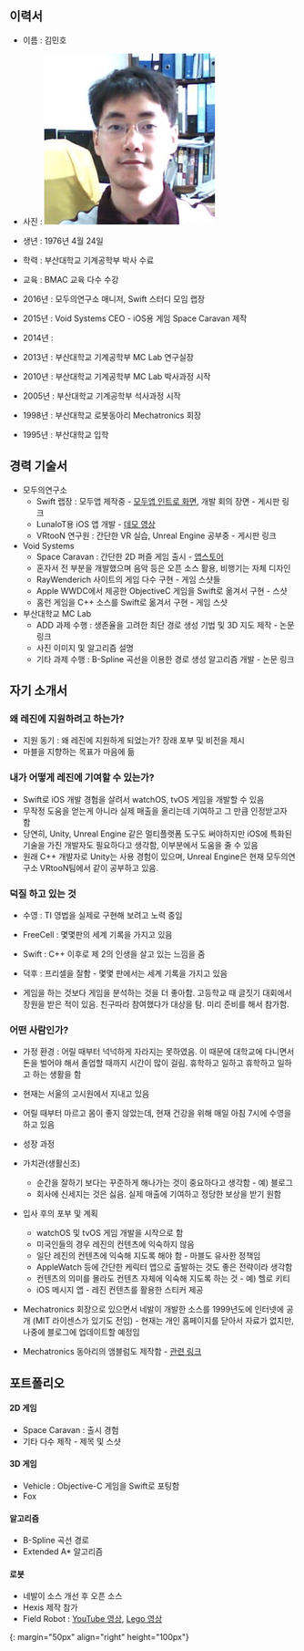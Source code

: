 ## 이력서

* 이름 : 김민호
* 사진 : ![profile]
* 생년 : 1976년 4월 24일
* 학력 : 부산대학교 기계공학부 박사 수료
* 교육 : BMAC 교육 다수 수강

* 2016년 : 모두의연구소 매니저, Swift 스터디 모임 랩장
* 2015년 : Void Systems CEO - iOS용 게임 Space Caravan 제작
* 2014년 : 
* 2013년 : 부산대학교 기계공학부 MC Lab 연구실장
* 2010년 : 부산대학교 기계공학부 MC Lab 박사과정 시작
* 2005년 : 부산대학교 기계공학부 석사과정 시작
* 1998년 : 부산대학교 로봇동아리 Mechatronics 회장
* 1995년 : 부산대학교 입학

## 경력 기술서

* 모두의연구소
	* Swift 랩장 : 모두앱 제작중 - [모두앱 인트로 화면](https://www.youtube.com/watch?v=VVDAZ4qvbFc), 개발 회의 장면 - 게시판 링크
	* LunaIoT용 iOS 앱 개발 - [데모 영상](https://www.facebook.com/xho1995/videos/984864604886273/)
	* VRtooN 연구원 : 간단한 VR 실습, Unreal Engine 공부중 - 게시판 링크
* Void Systems
	* Space Caravan : 간단한 2D 퍼즐 게임 출시 - [앱스토어](https://itunes.apple.com/kr/app/space-caravan/id1011757460?mt=8)
	* 혼자서 전 부분을 개발했으며 음악 등은 오픈 소스 활용, 비행기는 자체 디자인
	* RayWenderich 사이트의 게임 다수 구현 - 게임 스샷들 
	* Apple WWDC에서 제공한 ObjectiveC 게임을 Swift로 옮겨서 구현 - 스샷
	* 홈런 게임을 C++ 소스를 Swift로 옮겨서 구현 - 게임 스샷
* 부산대학교 MC Lab
	* ADD 과제 수행 : 생존율을 고려한 최단 경로 생성 기법 및 3D 지도 제작 - 논문 링크
	* 사진 이미지 및 알고리즘 설명
	* 기타 과제 수행 : B-Spline 곡선을 이용한 경로 생성 알고리즘 개발 - 논문 링크

## 자기 소개서 

### 왜 레진에 지원하려고 하는가?

* 지원 동기 : 왜 레진에 지원하게 되었는가? 장래 포부 및 비전을 제시
* 마블을 지향하는 목표가 마음에 듦

### 내가 어떻게 레진에 기여할 수 있는가?

* Swift로 iOS 개발 경험을 살려서 watchOS, tvOS 게임을 개발할 수 있음
* 무작정 도움을 얻는게 아니라 실제 매출을 올리는데 기여하고 그 만큼 인정받고자 함
* 당연히, Unity, Unreal Engine 같은 멀티플랫폼 도구도 써야하지만 iOS에 특화된 기술을 가진 개발자도 필요하다고 생각함, 이부분에서 도움을 줄 수 있음
* 원래 C++ 개발자로 Unity는 사용 경험이 있으며, Unreal Engine은 현재 모두의연구소 VRtooN팀에서 같이 공부하고 있음.

### 덕질 하고 있는 것

* 수영 : TI 영법을 실제로 구현해 보려고 노력 중임
* FreeCell : 몇몇판의 세계 기록을 가지고 있음
* Swift : C++ 이후로 제 2의 인생을 살고 있는 느낌을 줌
* 덕후 : 프리셀을 잘함 - 몇몇 판에서는 세계 기록을 가지고 있음

* 게임을 하는 것보다 게임을 분석하는 것을 더 좋아함. 고등학교 때 글짓기 대회에서 장원을 받은 적이 있음. 친구따라 참여했다가 대상을 탐. 미리 준비를 해서 참가함.


### 어떤 사람인가?

* 가정 환경 : 어릴 때부터 넉넉하게 자라지는 못하였음. 이 때문에 대학교에 다니면서 돈을 벌어야 해서 졸업할 때까지 시간이 많이 걸림. 휴학하고 일하고 휴학하고 일하고 하는 생활을 함
* 현재는 서울의 고시원에서 지내고 있음

* 어릴 때부터 마르고 몸이 좋지 않았는데, 현재 건강을 위해 매일 아침 7시에 수영을 하고 있음

* 성장 과정
* 가치관(생활신조)
	* 순간을 잘하기 보다는 꾸준하게 해나가는 것이 중요하다고 생각함 - 예) 블로그
	* 회사에 신세지는 것은 싫음. 실제 매출에 기여하고 정당한 보상을 받기 원함
* 입사 후의 포부 및 계획
	* watchOS 및 tvOS 게임 개발을 시작으로 함
	* 미국인들의 경우 레진의 컨텐츠에 익숙하지 않음
	* 일단 레진의 컨텐츠에 익숙해 지도록 해야 함 - 마블도 유사한 정책임
	* AppleWatch 등에 간단한 케릭터 앱으로 출발하는 것도 좋은 전략이라 생각함
	* 컨텐츠의 의미를 몰라도 컨텐츠 자체에 익숙해 지도록 하는 것 - 예) 헬로 키티 
	* iOS 메시지 앱 - 레진 컨텐츠를 활용한 스티커 제공
	
* Mechatronics 회장으로 있으면서 네발이 개발한 소스를 1999년도에 인터넷에 공개 (MIT 라이센스가 있기도 전임) - 현재는 개인 홈페이지를 닫아서 자료가 없지만, 나중에 블로그에 업데이트할 예정임
* Mechatronics 동아리의 앰블럼도 제작함 - [관련 링크](http://mecha.namoweb.net/xe/CI)

## 포트폴리오

#### 2D 게임 

* Space Caravan : 출시 경험
* 기타 다수 제작 - 제목 및 스샷

#### 3D 게임

* Vehicle : Objective-C 게임을 Swift로 포팅함
* Fox 

#### 알고리즘 

* B-Spline 곡선 경로
* Extended A* 알고리즘

#### 로봇

* 네발이 소스 개선 후 오픈 소스
* Hexis 제작 참가
* Field Robot : [YouTube 영상](https://www.youtube.com/watch?v=nrXtmwM93FE), [Lego 영상](https://www.youtube.com/watch?v=Wq7Q9rYvYxc)
	
[profile]: ../assets/profile.jpg
{: margin="50px" align="right" height="100px"}	











